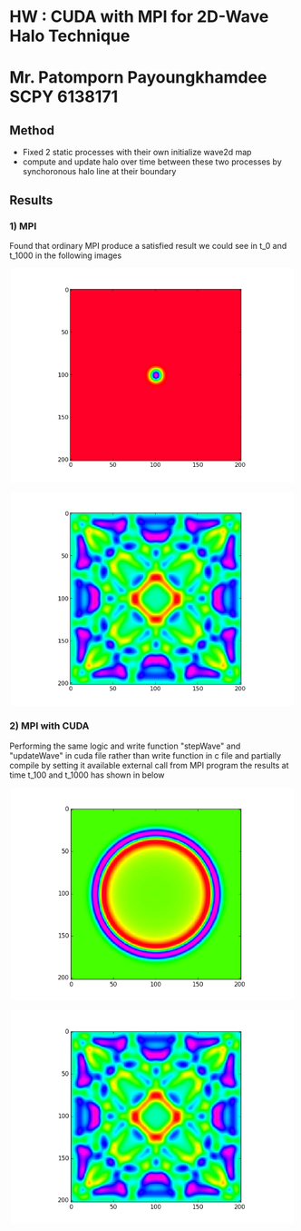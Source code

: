 # HW : CUDA with MPI for 2D-Wave Halo Technique
# Mr. Patomporn Payoungkhamdee SCPY 6138171

## Method
* Fixed 2 static processes with their own initialize wave2d map
* compute and update halo over time between these two processes by synchoronous halo line at their boundary

## Results
### 1) MPI
Found that ordinary MPI produce a satisfied result we could see in t_0 and t_1000 in the following images
<p align="center">
<img src="wave2d_t0.png" width="500px" >
</p>
<p align="center">
<img src="wave2d_t1000.png" width="500px" >
</p>

### 2) MPI with CUDA
Performing the same logic and write function "stepWave" and "updateWave" in cuda file rather than write function in c file and partially compile by setting it available external call from MPI program the results at time t_100 and t_1000 has shown in below
<p align="center">
<img src="wave2d_cuda_t100.png" width="500px" >
</p>
<p align="center">
<img src="wave2d_cuda_t1000.png" width="500px" >
</p>
